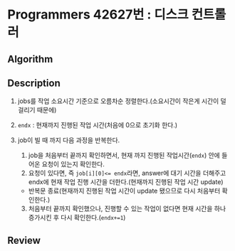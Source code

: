 # Programmers 42627번 : 디스크 컨트롤러

## Algorithm

## Description

1. jobs를 작업 소요시간 기준으로 오름차순 정렬한다.(소요시간이 작은게 시간이 덜 걸리기 때문에)
2. `endx` : 현재까지 진행된 작업 시간(처음에 0으로 초기화 한다.)
3. job이 빌 때 까지 다음 과정을 반복한다.
    
    1. job을 처음부터 끝까지 확인하면서, 현재 까지 진행된 작업시간(`endx`) 안에 들어온 요청이 있는지 확인한다.
    2. 요청이 있다면, 즉 `job[i][0]<= endx`라면, answer에 대기 시간을 더해주고 endx에 현재 작업 진행 시간을 더한다.(현재까지 진행된 작업 시간 update)
    + 반복문 종료(현재까지 진행된 작업 시간이 update 됐으므로 다시 처음부터 확인한다.)
    3. 처음부터 끝까지 확인했으나, 진행할 수 있는 작업이 없다면 현재 시간을 하나 증가시킨 후 다시 확인한다.(`endx+=1`)


## Review



